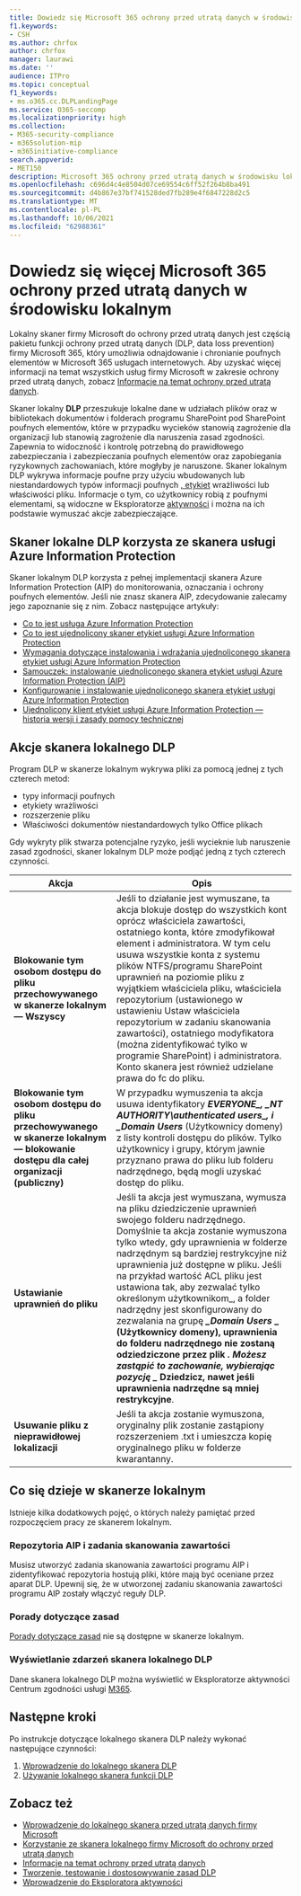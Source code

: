 ```yaml
---
title: Dowiedz się Microsoft 365 ochrony przed utratą danych w środowisku lokalnym
f1.keywords:
- CSH
ms.author: chrfox
author: chrfox
manager: laurawi
ms.date: ''
audience: ITPro
ms.topic: conceptual
f1_keywords:
- ms.o365.cc.DLPLandingPage
ms.service: O365-seccomp
ms.localizationpriority: high
ms.collection:
- M365-security-compliance
- m365solution-mip
- m365initiative-compliance
search.appverid:
- MET150
description: Microsoft 365 ochrony przed utratą danych w środowisku lokalnym obejmuje monitorowanie działań dotyczących plików i akcji zabezpieczających dla tych plików do lokalnych udziałów plików i SharePoint folderów i bibliotek dokumentów. Pliki są skanowane i chronione za pomocą skanera Azure Information Protection (AIP)
ms.openlocfilehash: c696d4c4e8504d07ce69554c6ff52f264b8ba491
ms.sourcegitcommit: d4b867e37bf741528ded7fb289e4f6847228d2c5
ms.translationtype: MT
ms.contentlocale: pl-PL
ms.lasthandoff: 10/06/2021
ms.locfileid: "62988361"
---
```

# <a name="learn-about-the-microsoft-365-data-loss-prevention-on-premises-scanner"></a>Dowiedz się więcej Microsoft 365 ochrony przed utratą danych w środowisku lokalnym

Lokalny skaner firmy Microsoft do ochrony przed utratą danych jest częścią pakietu funkcji ochrony przed utratą danych (DLP, data loss prevention) firmy Microsoft 365, który umożliwia odnajdowanie i chronianie poufnych elementów w Microsoft 365 usługach internetowych. Aby uzyskać więcej informacji na temat wszystkich usług firmy Microsoft w zakresie ochrony przed utratą danych, zobacz [Informacje na temat ochrony przed utratą danych](dlp-learn-about-dlp.md).

Skaner lokalny **DLP** przeszukuje lokalne dane w udziałach plików oraz w bibliotekach dokumentów i folderach programu SharePoint pod SharePoint poufnych elementów, które w przypadku wycieków stanowią zagrożenie dla organizacji lub stanowią zagrożenie dla naruszenia zasad zgodności. Zapewnia to widoczność i kontrolę potrzebną do prawidłowego zabezpieczania i zabezpieczania poufnych elementów oraz zapobiegania ryzykownych zachowaniach, które mogłyby je naruszone. Skaner lokalnym DLP wykrywa informacje poufne przy użyciu wbudowanych lub niestandardowych [](sensitive-information-type-entity-definitions.md) typów informacji poufnych [](create-a-custom-sensitive-information-type.md) [, etykiet](sensitivity-labels.md) wrażliwości lub właściwości pliku. Informacje o tym, co użytkownicy robią z poufnymi elementami, są [](data-classification-activity-explorer.md) widoczne w Eksploratorze [aktywności](create-test-tune-dlp-policy.md) i można na ich podstawie wymuszać akcje zabezpieczające.

## <a name="the-dlp-on-premises-scanner-relies-on-azure-information-protection-scanner"></a>Skaner lokalne DLP korzysta ze skanera usługi Azure Information Protection

Skaner lokalnym DLP korzysta z pełnej implementacji skanera Azure Information Protection (AIP) do monitorowania, oznaczania i ochrony poufnych elementów. Jeśli nie znasz skanera AIP, zdecydowanie zalecamy jego zapoznanie się z nim. Zobacz następujące artykuły:

- [Co to jest usługa Azure Information Protection](/azure/information-protection/what-is-information-protection)
- [Co to jest ujednolicony skaner etykiet usługi Azure Information Protection](/azure/information-protection/deploy-aip-scanner)
- [Wymagania dotyczące instalowania i wdrażania ujednoliconego skanera etykiet usługi Azure Information Protection](/azure/information-protection/deploy-aip-scanner-prereqs)
- [Samouczek: instalowanie ujednoliconego skanera etykiet usługi Azure Information Protection (AIP)](/azure/information-protection/tutorial-install-scanner)
- [Konfigurowanie i instalowanie ujednoliconego skanera etykiet usługi Azure Information Protection](/azure/information-protection/deploy-aip-scanner-configure-install)
- [Ujednolicony klient etykiet usługi Azure Information Protection — historia wersji i zasady pomocy technicznej](/azure/information-protection/rms-client/unifiedlabelingclient-version-release-history)

## <a name="dlp-on-premises-scanner-actions"></a>Akcje skanera lokalnego DLP

Program DLP w skanerze lokalnym wykrywa pliki za pomocą jednej z tych czterech metod:

- typy informacji poufnych
- etykiety wrażliwości
- rozszerzenie pliku
- Właściwości dokumentów niestandardowych tylko Office plikach 

Gdy wykryty plik stwarza potencjalne ryzyko, jeśli wycieknie lub naruszenie zasad zgodności, skaner lokalnym DLP może podjąć jedną z tych czterech czynności.

|Akcja |Opis  |
|---------|---------|
|**Blokowanie tym osobom dostępu do pliku przechowywanego w skanerze lokalnym — Wszyscy** | Jeśli to działanie jest wymuszane, ta akcja blokuje dostęp do wszystkich kont oprócz właściciela zawartości, ostatniego konta, które zmodyfikował element i administratora. W tym celu usuwa wszystkie konta z systemu plików NTFS/programu SharePoint uprawnień na poziomie pliku z wyjątkiem właściciela pliku, właściciela repozytorium (ustawionego w ustawieniu Ustaw [](/azure/information-protection/deploy-aip-scanner-configure-install#use-a-data-loss-prevention-dlp-policy-public-preview) właściciela repozytorium w zadaniu skanowania zawartości), ostatniego modyfikatora (można zidentyfikować tylko w programie SharePoint) i administratora. Konto skanera jest również udzielane prawa do fc do pliku.|
|**Blokowanie tym osobom dostępu do pliku przechowywanego w skanerze lokalnym — blokowanie dostępu dla całej organizacji (publiczny)**    |W przypadku wymuszenia ta akcja usuwa identyfikatory **_EVERYONE_*_, _*_NT AUTHORITY\authenticated users_*_, i _*_Domain Users_** (Użytkownicy domeny) z listy kontroli dostępu do plików. Tylko użytkownicy i grupy, którym jawnie przyznano prawa do pliku lub folderu nadrzędnego, będą mogli uzyskać dostęp do pliku.|
|**Ustawianie uprawnień do pliku**|Jeśli ta akcja jest wymuszana, wymusza na pliku dziedziczenie uprawnień swojego folderu nadrzędnego. Domyślnie ta akcja zostanie wymuszona tylko wtedy, gdy uprawnienia w folderze nadrzędnym są bardziej restrykcyjne niż uprawnienia już dostępne w pliku. Jeśli na przykład wartość ACL pliku jest ustawiona tak, aby zezwalać tylko określonym użytkownikom_, a folder nadrzędny jest skonfigurowany do zezwalania na grupę ***_*_Domain Users_ _ (Użytkownicy domeny), uprawnienia do folderu nadrzędnego nie zostaną odziedziczone przez plik *. Możesz zastąpić to zachowanie, wybierając pozycję _* Dziedzicz, nawet jeśli uprawnienia nadrzędne są mniej restrykcyjne**.|
|**Usuwanie pliku z nieprawidłowej lokalizacji**|Jeśli ta akcja zostanie wymuszona, oryginalny plik zostanie zastąpiony rozszerzeniem .txt i umieszcza kopię oryginalnego pliku w folderze kwarantanny. 

## <a name="whats-different-in-the-on-premises-scanner"></a>Co się dzieje w skanerze lokalnym

Istnieje kilka dodatkowych pojęć, o których należy pamiętać przed rozpoczęciem pracy ze skanerem lokalnym.

### <a name="aip-repositories-and-content-scan-jobs"></a>Repozytoria AIP i zadania skanowania zawartości

Musisz utworzyć zadania skanowania zawartości programu AIP i zidentyfikować repozytoria hostują pliki, które mają być oceniane przez aparat DLP. Upewnij się, że w utworzonej zadaniu skanowania zawartości programu AIP zostały włączyć reguły DLP.

### <a name="policy-tips"></a>Porady dotyczące zasad

[Porady dotyczące zasad](use-notifications-and-policy-tips.md) nie są dostępne w skanerze lokalnym.


### <a name="viewing-dlp-on-premises-scanner-events"></a>Wyświetlanie zdarzeń skanera lokalnego DLP

Dane skanera lokalnego DLP można wyświetlić w Eksploratorze aktywności Centrum zgodności usługi [M365](data-classification-activity-explorer.md). 

## <a name="next-steps"></a>Następne kroki

Po instrukcje dotyczące lokalnego skanera DLP należy wykonać następujące czynności:

1. [Wprowadzenie do lokalnego skanera DLP](dlp-on-premises-scanner-get-started.md)
2. [Używanie lokalnego skanera funkcji DLP](dlp-on-premises-scanner-use.md)

## <a name="see-also"></a>Zobacz też

- [Wprowadzenie do lokalnego skanera przed utratą danych firmy Microsoft](dlp-on-premises-scanner-get-started.md)
- [Korzystanie ze skanera lokalnego firmy Microsoft do ochrony przed utratą danych](dlp-on-premises-scanner-use.md)
- [Informacje na temat ochrony przed utratą danych](dlp-learn-about-dlp.md)
- [Tworzenie, testowanie i dostosowywanie zasad DLP](create-test-tune-dlp-policy.md)
- [Wprowadzenie do Eksploratora aktywności](data-classification-activity-explorer.md)